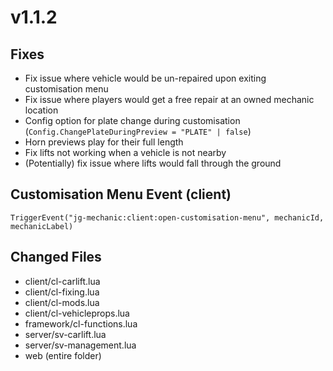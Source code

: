 # v1.1.2

## **Fixes**

* Fix issue where vehicle would be un-repaired upon exiting customisation menu
* Fix issue where players would get a free repair at an owned mechanic location
* Config option for plate change during customisation (`Config.ChangePlateDuringPreview = "PLATE" | false`)
* Horn previews play for their full length
* Fix lifts not working when a vehicle is not nearby
* (Potentially) fix issue where lifts would fall through the ground

## **Customisation Menu Event (client)**&#x20;

`TriggerEvent("jg-mechanic:client:open-customisation-menu", mechanicId, mechanicLabel)`&#x20;

## **Changed Files**

* client/cl-carlift.lua
* client/cl-fixing.lua
* client/cl-mods.lua
* client/cl-vehicleprops.lua
* framework/cl-functions.lua
* server/sv-carlift.lua
* server/sv-management.lua
* web (entire folder)

